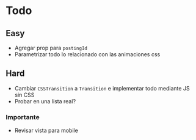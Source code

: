 # Todo


## Easy
- Agregar prop para `postingId`
- Parametrizar todo lo relacionado con las animaciones css

## Hard
- Cambiar `CSSTransition` a `Transition` e implementar todo mediante JS sin CSS
- Probar en una lista real?

### Importante

- Revisar vista para mobile